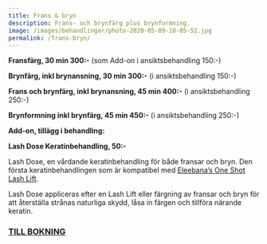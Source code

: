 ```yaml
---
title: Frans & bryn
description: Frans- och brynfärg plus brynformning.
image: /images/behandlingar/photo-2020-05-09-18-05-52.jpg
permalink: /frans-bryn/
---
```


**Fransfärg, 30 min 300:-** (som Add-on i ansiktsbehandling 150:-)

**Brynfärg, inkl brynansning, 30 min 300:-** (i ansiktsbehandling 150:-)

**Frans och brynfärg, inkl brynansning, 45 min 400:-** (i ansiktsbehandling 250:-)

**Brynformning inkl brynfärg, 45 min 450:-** (i ansiktsbehandling 250:-)

**Add-on, tillägg i behandling:**

**Lash Dose Keratinbehandling, 50:-**

Lash Dose, en v&aring;rdande keratinbehandling för b&aring;de fransar och bryn. Den första keratinbehandlingen som är kompatibel med [Eleebana’s One Shot Lash Lift](https://pipershudvard.com/lashlift/).

Lash Dose appliceras efter en Lash Lift eller färgning av fransar och bryn för att &aring;terställa str&aring;nas naturliga skydd, l&aring;sa in färgen och tillföra närande keratin.

### [TILL BOKNING](http://pipershudvard.com/kontakta-oss/)